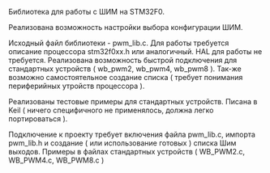 Библиотека для работы с ШИМ на STM32F0.

Реализована возможность настройки выбора конфигурации ШИМ.

Исходный файл библиотеки - pwm_lib.c.
Для работы требуется описание процессора stm32f0xx.h или аналогичный.
HAL для работы не требуется.
Реализована возможность быстрой подключения для стандартных устройств ( wb_pwm2, wb_pwm4, wb_pwm8 ).
Так-же возможно самостоятельное создание списка ( требует понимания периферийных утройств процессора ). 

Реализованы тестовые примеры для стандартных устройств.
Писана в Keil ( ничего специфичного не применялось, должна легко портироваться ).

Подключение к проекту требует включения файла pwm_lib.c, импорта pwm_lib.h и создание ( или использование готовых )
списка Шим выходов.
Примеры в файлах стандартных устройств ( WB_PWM2.с, WB_PWM4.с, WB_PWM8.с )
